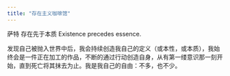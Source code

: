 ```yaml
---
title: "存在主义咖啡馆"
---
```

萨特 存在先于本质  Existence precedes essence.

发现自己被抛入世界中后，我会持续创造我自己的定义（或本性，或本质），我始终会是一件正在加工的作品，不断的通过行动创造自身，从有第一缕意识那一刻开始，直到死亡将其抹去为止。我是我自己的自由：不多，也不少。
